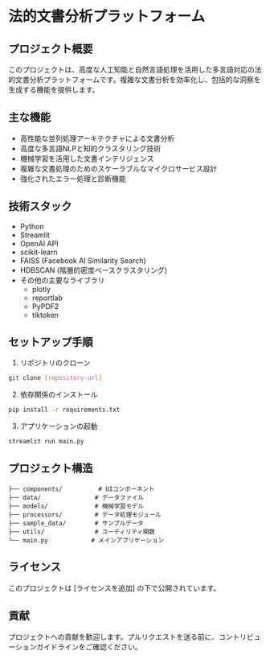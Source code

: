 # 法的文書分析プラットフォーム

## プロジェクト概要
このプロジェクトは、高度な人工知能と自然言語処理を活用した多言語対応の法的文書分析プラットフォームです。複雑な文書分析を効率化し、包括的な洞察を生成する機能を提供します。

## 主な機能
- 高性能な並列処理アーキテクチャによる文書分析
- 高度な多言語NLPと知的クラスタリング技術
- 機械学習を活用した文書インテリジェンス
- 複雑な文書処理のためのスケーラブルなマイクロサービス設計
- 強化されたエラー処理と診断機能

## 技術スタック
- Python
- Streamlit
- OpenAI API
- scikit-learn
- FAISS (Facebook AI Similarity Search)
- HDBSCAN (階層的密度ベースクラスタリング)
- その他の主要なライブラリ
  - plotly
  - reportlab
  - PyPDF2
  - tiktoken

## セットアップ手順
1. リポジトリのクローン
```bash
git clone [repository-url]
```

2. 依存関係のインストール
```bash
pip install -r requirements.txt
```

3. アプリケーションの起動
```bash
streamlit run main.py
```

## プロジェクト構造
```
├── components/          # UIコンポーネント
├── data/               # データファイル
├── models/             # 機械学習モデル
├── processors/         # データ処理モジュール
├── sample_data/        # サンプルデータ
├── utils/              # ユーティリティ関数
└── main.py            # メインアプリケーション
```

## ライセンス
このプロジェクトは [ライセンスを追加] の下で公開されています。

## 貢献
プロジェクトへの貢献を歓迎します。プルリクエストを送る前に、コントリビューションガイドラインをご確認ください。
